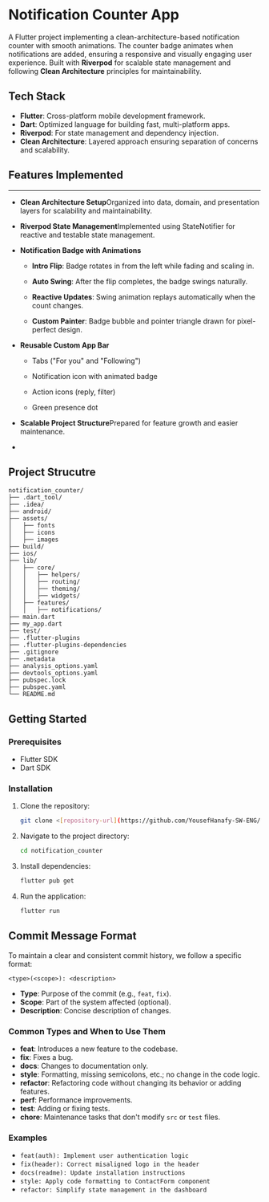 # Notification Counter App
A Flutter project implementing a clean-architecture-based notification counter with smooth animations. The counter badge animates when notifications are added, ensuring a responsive and visually engaging user experience. Built with **Riverpod** for scalable state management and following **Clean Architecture** principles for maintainability.

## Tech Stack

- **Flutter**: Cross-platform mobile development framework.  
- **Dart**: Optimized language for building fast, multi-platform apps.  
- **Riverpod**: For state management and dependency injection.  
- **Clean Architecture**: Layered approach ensuring separation of concerns and scalability.

## Features Implemented
----------------------

*   **Clean Architecture Setup**Organized into data, domain, and presentation layers for scalability and maintainability.
    
*   **Riverpod State Management**Implemented using StateNotifier for reactive and testable state management.
    
*   **Notification Badge with Animations**
    
    *   **Intro Flip**: Badge rotates in from the left while fading and scaling in.
        
    *   **Auto Swing**: After the flip completes, the badge swings naturally.
        
    *   **Reactive Updates**: Swing animation replays automatically when the count changes.
        
    *   **Custom Painter**: Badge bubble and pointer triangle drawn for pixel-perfect design.
        
*   **Reusable Custom App Bar**
    
    *   Tabs ("For you" and "Following")
        
    *   Notification icon with animated badge
        
    *   Action icons (reply, filter)
        
    *   Green presence dot
        
*   **Scalable Project Structure**Prepared for feature growth and easier maintenance.
*   
##  Project Strucutre
```
notification_counter/
├── .dart_tool/
├── .idea/
├── android/
├── assets/
│   ├── fonts
│   ├── icons
│   ├── images
├── build/
├── ios/
├── lib/
│   ├── core/
│   │   ├── helpers/
│   │   ├── routing/
│   │   ├── theming/
│   │   ├── widgets/
│   ├── features/
│   │   ├── notifications/
├── main.dart
├── my_app.dart
├── test/
├── .flutter-plugins
├── .flutter-plugins-dependencies
├── .gitignore
├── .metadata
├── analysis_options.yaml
├── devtools_options.yaml
├── pubspec.lock
├── pubspec.yaml
└── README.md

```

## Getting Started

### Prerequisites

- Flutter SDK
- Dart SDK

### Installation

1. Clone the repository:

    ```bash
    git clone <[repository-url](https://github.com/YousefHanafy-SW-ENG/notification_counter.git)>
    ```

2. Navigate to the project directory:

    ```bash
    cd notification_counter
    ```

3. Install dependencies:

    ```bash
    flutter pub get
    ```

4. Run the application:

    ```bash
    flutter run
    ```
## Commit Message Format

To maintain a clear and consistent commit history, we follow a specific format:

```
<type>(<scope>): <description>
```

- **Type**: Purpose of the commit (e.g., `feat`, `fix`).
- **Scope**: Part of the system affected (optional).
- **Description**: Concise description of changes.

### Common Types and When to Use Them

- **feat**: Introduces a new feature to the codebase.
- **fix**: Fixes a bug.
- **docs**: Changes to documentation only.
- **style**: Formatting, missing semicolons, etc.; no change in the code logic.
- **refactor**: Refactoring code without changing its behavior or adding features.
- **perf**: Performance improvements.
- **test**: Adding or fixing tests.
- **chore**: Maintenance tasks that don't modify `src` or `test` files.

### Examples

- `feat(auth): Implement user authentication logic`
- `fix(header): Correct misaligned logo in the header`
- `docs(readme): Update installation instructions`
- `style: Apply code formatting to ContactForm component`
- `refactor: Simplify state management in the dashboard`    
    
